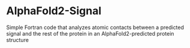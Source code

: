 # AlphaFold2-Signal
Simple Fortran code that analyzes atomic contacts between a predicted signal and the rest of the protein in an AlphaFold2-predicted protein structure
